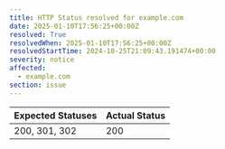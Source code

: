 ```yaml
---
title: HTTP Status resolved for example.com
date: 2025-01-10T17:56:25+00:00Z
resolved: True
resolvedWhen: 2025-01-10T17:56:25+00:00Z
resolvedStartTime: 2024-10-25T21:09:43.191474+00:00
severity: notice
affected:
  - example.com
section: issue
---
```


| Expected Statuses | Actual Status  |
|-------------------|----------------|
| 200, 301, 302 | 200 |
